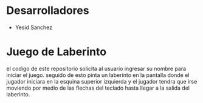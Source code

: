 # Desarrolladores

- Yesid Sanchez

# Juego de Laberinto

el codigo de este repositorio solicita al usuario ingresar su nombre para iniciar el juego. seguido de esto pinta un laberinto en la pantalla donde el jugador iniciara en la esquina superior izquierda y el jugador tendra que irse moviendo por medio de las flechas del teclado hasta llegar a la salida del laberinto.
